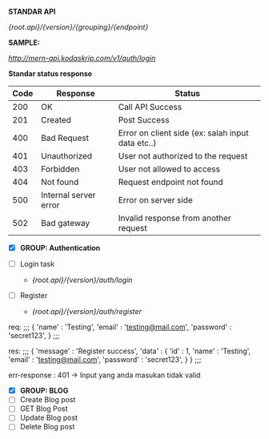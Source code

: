 **STANDAR API**

_{root.api}/{version}/{grouping}/{endpoint}_

**SAMPLE:**

_http://mern-api.kodaskrip.com/v1/auth/login_

**Standar status response**


| Code | Response | Status |
| ------ | ------ | ------ |
| 200 | OK  | Call API Success |
| 201 | Created  | Post Success |
| 400 | Bad Request  | Error on client side (ex: salah input data etc..) |
| 401 | Unauthorized | User not authorized to the request |
| 403 | Forbidden | User not allowed to access |
| 404 | Not found | Request endpoint not found |
| 500 | Internal server error | Error on server side |
| 502 | Bad gateway | Invalid response from another request |

- [x] **GROUP: Authentication**

- [ ] Login task
  - _{root.api}/{version}/auth/login_

- [ ] Register
  - _{root.api}/{version}/auth/register_

req: 
;;;
{
    'name' : 'Testing',
    'email' : 'testing@mail.com',
    'password' : 'secret123',
}
;;;

res: 
;;;
{
    'message' : 'Register success',
    'data' : {
        'id' : 1,
        'name' : 'Testing',
        'email' : 'testing@mail.com',
        'password' : 'secret123',
    }
}
;;;

err-response : 
401 -> Input yang anda masukan tidak valid


- [x] **GROUP: BLOG**
- [ ] Create Blog post
- [ ] GET Blog Post
- [ ] Update Blog post
- [ ] Delete Blog post
